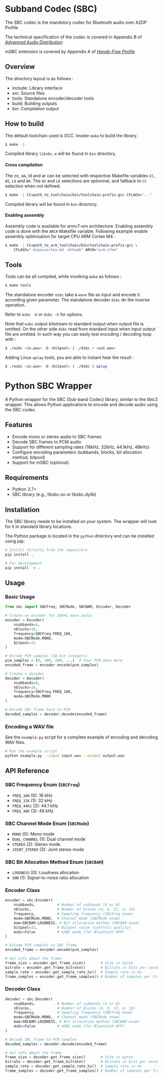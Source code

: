 # Subband Codec (SBC)

The SBC codec is the mandotory codec for Bluetooth audio over A2DP Profile

The technical specification of the codec is covered in Appendix B of [_Advanced Audio Distribution_](https://www.bluetooth.org/docman/handlers/downloaddoc.ashx?doc_id=457083)

mSBC extension is covered by Appendix A of [_Hands-Free Profile_](https://www.bluetooth.org/DocMan/handlers/DownloadDoc.ashx?doc_id=489628)

## Overview

The directory layout is as follows :
- include:      Library interface
- src:          Source files
- tools:        Standalone encoder/decoder tools
- build:        Building outputs
- bin:          Compilation output

## How to build

The default toolchain used is GCC. Invoke `make` to build the library.

```sh
$ make -j
```

Compiled library `libsbc.a` will be found in `bin` directory.

#### Cross compilation

The cc, as, ld and ar can be selected with respective Makefile variables `CC`,
`AS`, `LD` and `AR`. The `AS` and `LD` selections are optionnal, and fallback
to `CC` selection when not defined.

```sh
$ make -j CC=path_to_toolchain/bin/toolchain-prefix-gcc CFLAGS="..."
```

Compiled library will be found in `bin` directory.

#### Enabling assembly

Assembly code is available for armv7-em architecture. Enabling assembly code
is done with the `ARCH` Makefile variable. Following example enable assembly
optimization for target CPU ARM Cortex M4 :

```sh
$ make -j CC=path_to_arm_toolchain/bin/toolchain-prefix-gcc \
    CFLAGS="-mcpu=cortex-m4 -mthumb" ARCH="arm-v7em"
```
## Tools

Tools can be all compiled, while involking `make` as follows :

```sh
$ make tools
```

The standalone encoder `esbc` take a `wave` file as input and encode it
according given parameter. The standalone decoder `dsbc` do the inverse
operation.

Refer to `esbc -h` or `dsbc -h` for options.

Note that `esbc` output bitstream to standard output when output file is
omitted. On the other side `dsbc` read from standard input when input output
file are omitted.
In such way you can easly test encoding / decoding loop with :

```sh
$ ./esbc <in.wav> -b <bitpool> | ./dsbc > <out.wav>
```

Adding Linux `aplay` tools, you are able to instant hear the result :

```sh
$ ./esbc <in.wav> -b <bitpool> | ./dsbc | aplay
```

# Python SBC Wrapper

A Python wrapper for the SBC (Sub-band Codec) library, similar to the liblc3 wrapper. This allows Python applications to encode and decode audio using the SBC codec.

## Features

- Encode mono or stereo audio to SBC frames
- Decode SBC frames to PCM audio
- Support for different sampling rates (16kHz, 32kHz, 44.1kHz, 48kHz)
- Configure encoding parameters (subbands, blocks, bit allocation method, bitpool)
- Support for mSBC (optional)

## Requirements

- Python 3.7+
- SBC library (e.g., libsbc.so or libsbc.dylib)

## Installation

The SBC library needs to be installed on your system. The wrapper will look for it in standard library locations.

The Python package is located in the `python` directory and can be installed using pip:

```bash
# Install directly from the repository
pip install .

# For development
pip install -e .
```

## Usage

### Basic Usage

```python
from sbc import SBCFreq, SBCMode, SBCBAM, Encoder, Decoder

# Create an encoder for 16kHz mono audio
encoder = Encoder(
    nsubbands=8,
    nblocks=16,
    frequency=SBCFreq.FREQ_16K,
    mode=SBCMode.MONO,
    bitpool=32
)

# Encode PCM samples (16-bit integers)
pcm_samples = [0, 100, 200, ...]  # Your PCM data here
encoded_frame = encoder.encode(pcm_samples)

# Create a decoder
decoder = Decoder(
    nsubbands=8,
    nblocks=16,
    frequency=SBCFreq.FREQ_16K,
    mode=SBCMode.MONO
)

# Decode SBC frame back to PCM
decoded_samples = decoder.decode(encoded_frame)
```

### Encoding a WAV file

See the `example.py` script for a complete example of encoding and decoding WAV files.

```bash
# Run the example script
python example.py --input input.wav --output output.wav
```

## API Reference

### SBC Frequency Enum (`SBCFreq`)

- `FREQ_16K` (0): 16 kHz
- `FREQ_32K` (1): 32 kHz
- `FREQ_44K1` (2): 44.1 kHz
- `FREQ_48K` (3): 48 kHz

### SBC Channel Mode Enum (`SBCMode`)

- `MONO` (0): Mono mode
- `DUAL_CHANNEL` (1): Dual channel mode
- `STEREO` (2): Stereo mode
- `JOINT_STEREO` (3): Joint stereo mode

### SBC Bit Allocation Method Enum (`SBCBAM`)

- `LOUDNESS` (0): Loudness allocation
- `SNR` (1): Signal-to-noise ratio allocation

### Encoder Class

```python
encoder = sbc.Encoder(
    nsubbands,          # Number of subbands (4 or 8)
    nblocks,            # Number of blocks (4, 8, 12, or 16)
    frequency,          # Sampling frequency (SBCFreq enum)
    mode=SBCMode.MONO,  # Channel mode (SBCMode enum)
    bam=SBCBAM.LOUDNESS, # Bit allocation method (SBCBAM enum)
    bitpool=32,         # Bitpool value (controls quality)
    msbc=False          # mSBC mode (for Bluetooth HFP)
)

# Encode PCM samples to SBC frame
encoded_frame = encoder.encode(pcm_samples)

# Get info about the frame
frame_size = encoder.get_frame_size()       # Size in bytes
bitrate = encoder.get_frame_bitrate()       # Bitrate in bits per second
sample_rate = encoder.get_sample_rate_hz()  # Sample rate in Hz
frame_samples = encoder.get_frame_samples() # Number of samples per frame
```

### Decoder Class

```python
decoder = sbc.Decoder(
    nsubbands,          # Number of subbands (4 or 8)
    nblocks,            # Number of blocks (4, 8, 12, or 16)
    frequency,          # Sampling frequency (SBCFreq enum)
    mode=SBCMode.MONO,  # Channel mode (SBCMode enum)
    bam=SBCBAM.LOUDNESS, # Bit allocation method (SBCBAM enum)
    msbc=False          # mSBC mode (for Bluetooth HFP)
)

# Decode SBC frame to PCM samples
decoded_samples = decoder.decode(encoded_frame)

# Get info about the frame
frame_size = decoder.get_frame_size()       # Size in bytes
bitrate = decoder.get_frame_bitrate()       # Bitrate in bits per second
sample_rate = decoder.get_sample_rate_hz()  # Sample rate in Hz
frame_samples = decoder.get_frame_samples() # Number of samples per frame
```
